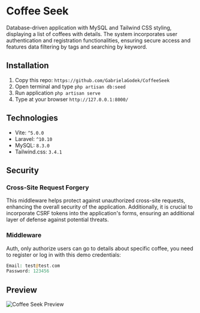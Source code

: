 # Coffee Seek
Database-driven application with MySQL and Tailwind CSS styling, displaying a list of coffees with details. The system incorporates user authentication and registration functionalities, ensuring secure access and features data filtering by tags and searching by keyword.

## Installation
1. Copy this repo: `https://github.com/GabrielaGodek/CoffeeSeek`
2. Open terminal and type `php artisan db:seed`
2. Run application  `php artisan serve`
3. Type at your browser `http://127.0.0.1:8000/` 

## Technologies
- Vite: `^5.0.0`
- Laravel: `^10.10`
- MySQL: `8.3.0`
- Tailwind.css: `3.4.1`

## Security
###  Cross-Site Request Forgery
This middleware helps protect against unauthorized cross-site requests, enhancing the overall security of the application. Additionally, it is crucial to incorporate CSRF tokens into the application's forms, ensuring an additional layer of defense against potential threats. 

### Middleware
Auth, only authorize users can go to details about specific coffee, you need to register or log in with this demo credentials:
```php
Email: test@test.com
Password: 123456
```

## Preview
![Coffee Seek Preview](public/coffeeseek_preview.png)
